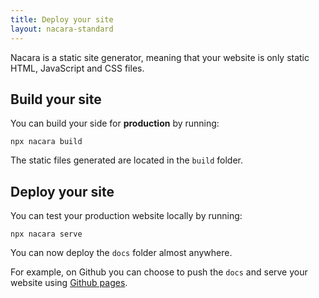 ```yaml
---
title: Deploy your site
layout: nacara-standard
---
```


Nacara is a static site generator, meaning that your website is only static HTML, JavaScript and CSS files.

## Build your site

You can build your side for **production** by running:

```
npx nacara build
```

The static files generated are located in the `build` folder.

## Deploy your site

You can test your production website locally by running:

```
npx nacara serve
```

You can now deploy the `docs` folder almost anywhere.

For example, on Github you can choose to push the `docs` and serve your website using [Github pages](https://pages.github.com/).
